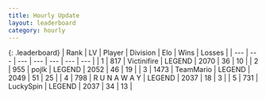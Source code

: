 ```yaml
---
title: Hourly Update
layout: leaderboard
category: hourly
---
```


{: .leaderboard}
| Rank | LV | Player | Division | Elo | Wins | Losses |
| --- | --- | --- | --- | --- | --- | --- |
| <span data-change="0">1</span> | 817 | <span title="ID: 112242">Victinifire</span> | LEGEND | <span data-change="0">2070</span> | <span data-change="0">36</span> | <span data-change="0">10</span> |
| <span data-change="0">2</span> | 955 | <span title="ID: 4783">pojlk</span> | LEGEND | <span data-change="0">2052</span> | <span data-change="0">46</span> | <span data-change="0">19</span> |
| <span data-change="0">3</span> | 1473 | <span title="ID: 164871">TeamMario</span> | LEGEND | <span data-change="0">2049</span> | <span data-change="0">51</span> | <span data-change="0">25</span> |
| <span data-change="1">4</span> | 798 | <span title="ID: 66144">R U N A W A Y</span> | LEGEND | <span data-change="0">2037</span> | <span data-change="0">18</span> | <span data-change="0">3</span> |
| <span data-change="1">5</span> | 731 | <span title="ID: 498412">LuckySpin</span> | LEGEND | <span data-change="0">2037</span> | <span data-change="0">34</span> | <span data-change="0">13</span> |